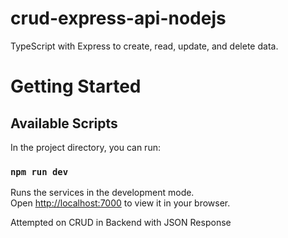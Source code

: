 # crud-express-api-nodejs
TypeScript with Express to create, read, update, and delete data.

# Getting Started

## Available Scripts

In the project directory, you can run:

### `npm run dev`

Runs the services in the development mode.\
Open [http://localhost:7000](http://localhost:7000) to view it in your browser.

Attempted on CRUD in Backend with JSON Response
